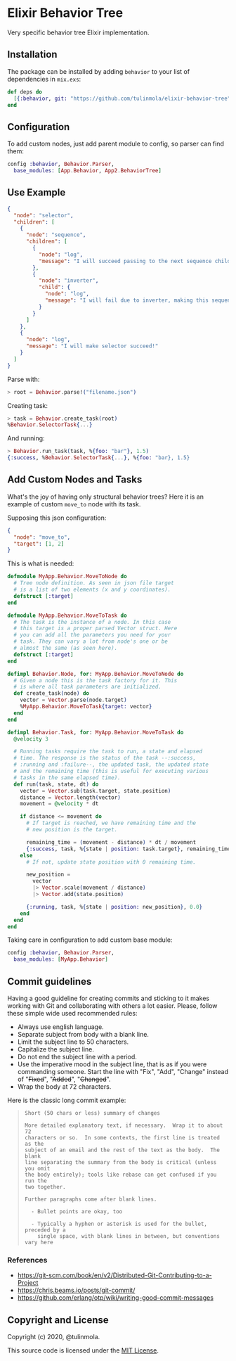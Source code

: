 # Elixir Behavior Tree

Very specific behavior tree Elixir implementation.

## Installation

The package can be installed by adding `behavior` to your list of dependencies in
`mix.exs`:

```elixir
def deps do
  [{:behavior, git: "https://github.com/tulinmola/elixir-behavior-tree"}]
end
```

## Configuration

To add custom nodes, just add parent module to config, so parser can find them:

```elixir
config :behavior, Behavior.Parser,
  base_modules: [App.Behavior, App2.BehaviorTree]
```

## Use Example

```json
{
  "node": "selector",
  "children": [
    {
      "node": "sequence",
      "children": [
        {
          "node": "log",
          "message": "I will succeed passing to the next sequence children"
        },
        {
          "node": "inverter",
          "child": {
            "node": "log",
            "message": "I will fail due to inverter, making this sequence fail"
          }
        }
      ]
    },
    {
      "node": "log",
      "message": "I will make selector succeed!"
    }
  ]
}
```

Parse with:

```elixir
> root = Behavior.parse!("filename.json")
```

Creating task:

```elixir
> task = Behavior.create_task(root)
%Behavior.SelectorTask{...}
```

And running:

```elixir
> Behavior.run_task(task, %{foo: "bar"}, 1.5)
{:success, %Behavior.SelectorTask{...}, %{foo: "bar}, 1.5}
```

## Add Custom Nodes and Tasks

What's the joy of having only structural behavior trees? Here it is
an example of custom `move_to` node with its task.

Supposing this json configuration:

```json
{
  "node": "move_to",
  "target": [1, 2]
}
```

This is what is needed:

```elixir
defmodule MyApp.Behavior.MoveToNode do
  # Tree node definition. As seen in json file target
  # is a list of two elements (x and y coordinates).
  defstruct [:target]
end

defmodule MyApp.Behavior.MoveToTask do
  # The task is the instance of a node. In this case
  # this target is a proper parsed Vector struct. Here
  # you can add all the parameters you need for your
  # task. They can vary a lot from node's one or be
  # almost the same (as seen here).
  defstruct [:target]
end

defimpl Behavior.Node, for: MyApp.Behavior.MoveToNode do
  # Given a node this is the task factory for it. This
  # is where all task parameters are initialized.
  def create_task(node) do
    vector = Vector.parse(node.target)
    %MyApp.Behavior.MoveToTask{target: vector}
  end
end

defimpl Behavior.Task, for: MyApp.Behavior.MoveToTask do
  @velocity 3

  # Running tasks require the task to run, a state and elapsed
  # time. The response is the status of the task --:success,
  # :running and :failure--, the updated task, the updated state
  # and the remaining time (this is useful for executing various
  # tasks in the same elapsed time).
  def run(task, state, dt) do
    vector = Vector.sub(task.target, state.position)
    distance = Vector.length(vector)
    movement = @velocity * dt

    if distance <= movement do
      # If target is reached, we have remaining time and the
      # new position is the target.

      remaining_time = (movement - distance) * dt / movement
      {:success, task, %{state | position: task.target}, remaining_time}
    else
      # If not, update state position with 0 remaining time.

      new_position =
        vector
        |> Vector.scale(movement / distance)
        |> Vector.add(state.position)

      {:running, task, %{state | position: new_position}, 0.0}
    end
  end
end
```

Taking care in configuration to add custom base module:

```elixir
config :behavior, Behavior.Parser,
  base_modules: [MyApp.Behavior]
```

## Commit guidelines

Having a good guideline for creating commits and sticking to it makes working
with Git and collaborating with others a lot easier. Please, follow these simple
wide used recommended rules:

- Always use english language.
- Separate subject from body with a blank line.
- Limit the subject line to 50 characters.
- Capitalize the subject line.
- Do not end the subject line with a period.
- Use the imperative mood in the subject line, that is as if you were
commanding someone. Start the line with "Fix", "Add", "Change" instead
of "~~Fixed~~", "~~Added~~", "~~Changed~~".
- Wrap the body at 72 characters.

Here is the classic long commit example:

> ```
> Short (50 chars or less) summary of changes
>
> More detailed explanatory text, if necessary.  Wrap it to about 72
> characters or so.  In some contexts, the first line is treated as the
> subject of an email and the rest of the text as the body.  The blank
> line separating the summary from the body is critical (unless you omit
> the body entirely); tools like rebase can get confused if you run the
> two together.
>
> Further paragraphs come after blank lines.
>
>   - Bullet points are okay, too
>
>   - Typically a hyphen or asterisk is used for the bullet, preceded by a
>     single space, with blank lines in between, but conventions vary here
> ```

### References

* https://git-scm.com/book/en/v2/Distributed-Git-Contributing-to-a-Project
* https://chris.beams.io/posts/git-commit/
* https://github.com/erlang/otp/wiki/writing-good-commit-messages

## Copyright and License

Copyright (c) 2020, @tulinmola.

This source code is licensed under the [MIT License](LICENSE.md).
